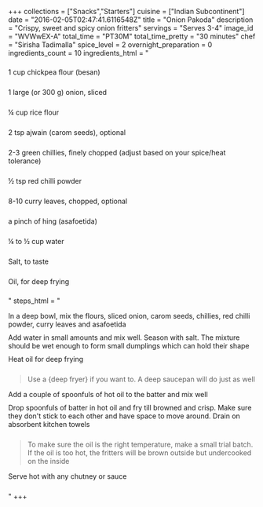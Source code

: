 +++
collections = ["Snacks","Starters"]
cuisine = ["Indian Subcontinent"]
date = "2016-02-05T02:47:41.6116548Z"
title = "Onion Pakoda"
description = "Crispy, sweet and spicy onion fritters"
servings = "Serves 3-4"
image_id = "WVWwEX-A"
total_time = "PT30M"
total_time_pretty = "30 minutes"
chef = "Sirisha Tadimalla"
spice_level = 2
overnight_preparation = 0
ingredients_count = 10
ingredients_html = "<ul style='padding-left: 0; list-style: none;'><li itemprop='recipeIngredient' style='margin: 8px 0px;padding: 8px 0px;'>1 cup chickpea flour (besan)</li><li itemprop='recipeIngredient' style='margin: 8px 0px;padding: 8px 0px;'>1 large (or 300 g) onion, sliced</li><li itemprop='recipeIngredient' style='margin: 8px 0px;padding: 8px 0px;'>¼ cup rice flour</li><li itemprop='recipeIngredient' style='margin: 8px 0px;padding: 8px 0px;'>2 tsp ajwain (carom seeds), optional</li><li itemprop='recipeIngredient' style='margin: 8px 0px;padding: 8px 0px;'>2-3 green chillies, finely chopped (adjust based on your spice/heat tolerance)</li><li itemprop='recipeIngredient' style='margin: 8px 0px;padding: 8px 0px;'>½ tsp red chilli powder</li><li itemprop='recipeIngredient' style='margin: 8px 0px;padding: 8px 0px;'>8-10 curry leaves, chopped, optional</li><li itemprop='recipeIngredient' style='margin: 8px 0px;padding: 8px 0px;'>a pinch of hing (asafoetida)</li><li itemprop='recipeIngredient' style='margin: 8px 0px;padding: 8px 0px;'>¼ to ½ cup water</li><li itemprop='recipeIngredient' style='margin: 8px 0px;padding: 8px 0px;'>Salt, to taste</li><li itemprop='recipeIngredient' style='margin: 8px 0px;padding: 8px 0px;'>Oil, for deep frying</li></ul>"
steps_html = "<ol style='list-style: none inside; padding-left: 0px;'><li style='padding-bottom: 10px;'><i class='step-track-icon fa fa-square-o'></i><span class='step-text' itemprop='recipeInstructions'>In a deep bowl, mix the flours, sliced onion, carom seeds, chillies, red chilli powder, curry leaves and asafoetida</span></li><li style='padding-bottom: 10px;'><i class='step-track-icon fa fa-square-o'></i><span class='step-text' itemprop='recipeInstructions'>Add water in small amounts and mix well. Season with salt. The mixture should be wet enough to form small dumplings which can hold their shape</span></li><li style='padding-bottom: 10px;'><i class='step-track-icon fa fa-square-o'></i><span class='step-text' itemprop='recipeInstructions'>Heat oil for deep frying</span></li><blockquote>Use a {deep fryer} if you want to. A deep saucepan will do just as well</blockquote><li style='padding-bottom: 10px;'><i class='step-track-icon fa fa-square-o'></i><span class='step-text' itemprop='recipeInstructions'>Add a couple of spoonfuls of hot oil to the batter and mix well</span></li><li style='padding-bottom: 10px;'><i class='step-track-icon fa fa-square-o'></i><span class='step-text' itemprop='recipeInstructions'>Drop spoonfuls of batter in hot oil and fry till browned and crisp. Make sure they don't stick to each other and have space to move around. Drain on absorbent kitchen towels</span></li><blockquote>To make sure the oil is the right temperature, make a small trial batch. If the oil is too hot, the fritters will be brown outside but undercooked on the inside</blockquote><li style='padding-bottom: 10px;'><i class='step-track-icon fa fa-square-o'></i><span class='step-text' itemprop='recipeInstructions'>Serve hot with any chutney or sauce</span></li></ol>"
+++
